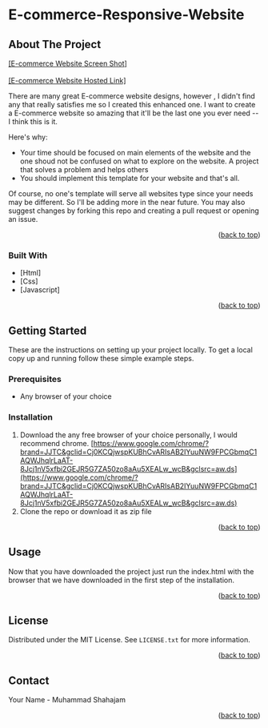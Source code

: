 ﻿# E-commerce-Responsive-Website
 
 <div id="top"></div>

<!-- PROJECT SHIELDS -->
<!--
*** I'm using markdown "reference style" links for readability.
*** Reference links are enclosed in brackets [ ] instead of parentheses ( ).
*** See the bottom of this document for the declaration of the reference variables
*** for contributors-url, forks-url, etc. This is an optional, concise syntax you may use.
*** https://www.markdownguide.org/basic-syntax/#reference-style-links
-->

<!-- ABOUT THE PROJECT -->
## About The Project

[[E-commerce Website Screen Shot]](https://drive.google.com/file/d/1dUY3PhZJAie04Zft5pTj4dCTLYKThEBi/view?usp=sharing)
<br></br>
[[E-commerce Website Hosted Link]](https://628a3ca4a700c15c62e80288--magenta-khapse-ec31fd.netlify.app/)

There are many great E-commerce website designs, however , I didn't find any that really satisfies me so I created this enhanced one. I want to create a E-commerce website so amazing that it'll be the last one you ever need --  I think this is it.

Here's why:
* Your time should be focused on main elements of the website and the one shoud not be confused on what to explore on the website. A project that solves a problem and helps others
* You should implement this template for your website and that's all.

Of course, no one's template will serve all websites type since your needs may be different. So I'll be adding more in the near future. You may also suggest changes by forking this repo and creating a pull request or opening an issue.

<p align="right">(<a href="#top">back to top</a>)</p>



### Built With

* [Html]<!-- (https://nextjs.org/) -->
* [Css]<!--(https://reactjs.org/) -->
* [Javascript]<!-- (https://vuejs.org/) -->

<p align="right">(<a href="#top">back to top</a>)</p>



<!-- GETTING STARTED -->
## Getting Started

These are the instructions on setting up your project locally.
To get a local copy up and running follow these simple example steps.

### Prerequisites

* Any browser of your choice

### Installation


1. Download the any free browser of your choice personally, I would recommend chrome. [https://www.google.com/chrome/?brand=JJTC&gclid=Cj0KCQjwspKUBhCvARIsAB2IYuuNW9FPCGbmqC1AQWJhqlrLaAT-8Jcj1nV5xfbi2GEJR5G7ZA50zo8aAu5XEALw_wcB&gclsrc=aw.ds](https://www.google.com/chrome/?brand=JJTC&gclid=Cj0KCQjwspKUBhCvARIsAB2IYuuNW9FPCGbmqC1AQWJhqlrLaAT-8Jcj1nV5xfbi2GEJR5G7ZA50zo8aAu5XEALw_wcB&gclsrc=aw.ds)
2. Clone the repo or download it as zip file

<p align="right">(<a href="#top">back to top</a>)</p>



<!-- USAGE EXAMPLES -->
## Usage

Now that you have downloaded the project just run the index.html with the browser that we have downloaded in the first step of the installation.

<p align="right">(<a href="#top">back to top</a>)</p>



<!-- ROADMAP -->
<!-- ## Roadmap

- [x] Add Changelog
- [x] Add back to top links
- [ ] Add Additional Templates w/ Examples
- [ ] Add "components" document to easily copy & paste sections of the readme
- [ ] Multi-language Support
    - [ ] Chinese
    - [ ] Spanish

See the [open issues](https://github.com/othneildrew/Best-README-Template/issues) for a full list of proposed features (and known issues).

<p align="right">(<a href="#top">back to top</a>)</p> -->

<!-- CONTRIBUTING -->
<!-- ## Contributing

Contributions are what make the open source community such an amazing place to learn, inspire, and create. Any contributions you make are **greatly appreciated**.

If you have a suggestion that would make this better, please fork the repo and create a pull request. You can also simply open an issue with the tag "enhancement".
Don't forget to give the project a star! Thanks again!

1. Fork the Project
2. Create your Feature Branch (`git checkout -b feature/AmazingFeature`)
3. Commit your Changes (`git commit -m 'Add some AmazingFeature'`)
4. Push to the Branch (`git push origin feature/AmazingFeature`)
5. Open a Pull Request

<p align="right">(<a href="#top">back to top</a>)</p>
 -->


<!-- LICENSE -->
## License

Distributed under the MIT License. See `LICENSE.txt` for more information.

<p align="right">(<a href="#top">back to top</a>)</p>



<!-- CONTACT -->
## Contact

Your Name - Muhammad Shahajam

<!-- Project Link: [https://github.com/curiousRaccoon08/Restaurant-s-Responsive-Website](https://github.com/curiousRaccoon08/Restaurant-s-Responsive-Website) -->

<p align="right">(<a href="#top">back to top</a>)</p>



<!-- ACKNOWLEDGMENTS -->
<!--## Acknowledgments

Use this space to list resources you find helpful and would like to give credit to. I've included a few of my favorites to kick things off!

* [Choose an Open Source License](https://choosealicense.com)
* [GitHub Emoji Cheat Sheet](https://www.webpagefx.com/tools/emoji-cheat-sheet)
* [Malven's Flexbox Cheatsheet](https://flexbox.malven.co/)
* [Malven's Grid Cheatsheet](https://grid.malven.co/)
* [Img Shields](https://shields.io)
* [GitHub Pages](https://pages.github.com)
* [Font Awesome](https://fontawesome.com)
* [React Icons](https://react-icons.github.io/react-icons/search)

<p align="right">(<a href="#top">back to top</a>)</p>-->



<!-- MARKDOWN LINKS & IMAGES -->
<!-- https://www.markdownguide.org/basic-syntax/#reference-style-links -->
<!--[contributors-shield]: https://img.shields.io/github/contributors/othneildrew/Best-README-Template.svg?style=for-the-badge
[contributors-url]: https://github.com/othneildrew/Best-README-Template/graphs/contributors
[forks-shield]: https://img.shields.io/github/forks/othneildrew/Best-README-Template.svg?style=for-the-badge
[forks-url]: https://github.com/othneildrew/Best-README-Template/network/members
[stars-shield]: https://img.shields.io/github/stars/othneildrew/Best-README-Template.svg?style=for-the-badge
[stars-url]: https://github.com/othneildrew/Best-README-Template/stargazers
[issues-shield]: https://img.shields.io/github/issues/othneildrew/Best-README-Template.svg?style=for-the-badge
[issues-url]: https://github.com/othneildrew/Best-README-Template/issues
[license-shield]: https://img.shields.io/github/license/othneildrew/Best-README-Template.svg?style=for-the-badge
[license-url]: https://github.com/othneildrew/Best-README-Template/blob/master/LICENSE.txt
[linkedin-shield]: https://img.shields.io/badge/-LinkedIn-black.svg?style=for-the-badge&logo=linkedin&colorB=555
[linkedin-url]: https://linkedin.com/in/othneildrew
[product-screenshot]: images/screenshot.png  -->
